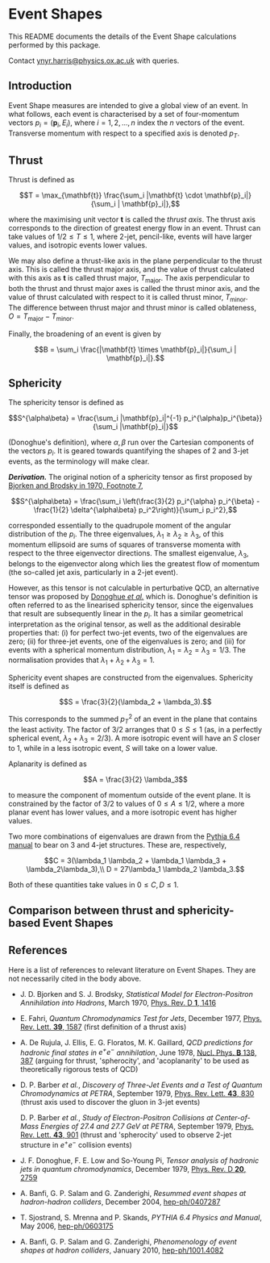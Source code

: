 
# Event Shapes

This README documents the details of the Event Shape calculations performed by this package.

Contact [ynyr.harris@physics.ox.ac.uk](mailto:ynyr.harris@physics.ox.ac.uk) with queries.


## Introduction

Event Shape measures are intended to give a global view of an event.
In what follows, each event is characterised by a set of four-momentum vectors $`p_i = (\mathbf{p}_i, E_i)`$, where $`i = 1, 2, ..., n`$ index the $`n`$ vectors of the event.
Transverse momentum with respect to a specified axis is denoted $`p_T`$.


## Thrust

Thrust is defined as
```math
T = \max_{\mathbf{t}} \frac{\sum_i |\mathbf{t} \cdot \mathbf{p}_i|}{\sum_i | \mathbf{p}_i|},
```
where the maximising unit vector $`\mathbf{t}`$ is called the *thrust axis*.
The thrust axis corresponds to the direction of greatest energy flow in an event.
Thrust can take values of $`1/2 \leq T \leq 1`$, where 2-jet, pencil-like, events will have larger values, and isotropic events lower values.

We may also define a thrust-like axis in the plane perpendicular to the thrust axis.
This is called the thrust major axis, and the value of thrust calculated with this axis as $`\mathbf{t}`$ is called thrust major, $`T_{\text{major}}`$.
The axis perpendicular to both the thrust and thrust major axes is called the thrust minor axis, and the value of thrust calculated with respect to it is called thrust minor, $`T_{\text{minor}}`$.
The difference between thrust major and thrust minor is called oblateness, $`O = T_{\text{major}} - T_{\text{minor}}`$.

Finally, the broadening of an event is given by
```math
B = \sum_i \frac{|\mathbf{t} \times \mathbf{p}_i|}{\sum_i | \mathbf{p}_i|}.
```



## Sphericity

The sphericity tensor is defined as
```math
S^{\alpha\beta} = \frac{\sum_i |\mathbf{p}_i|^{-1} p_i^{\alpha}p_i^{\beta}}{\sum_i |\mathbf{p}_i|}
```
(Donoghue's definition), where $`\alpha, \beta`$ run over the Cartesian components of the vectors $`p_i`$.
It is geared towards quantifying the shapes of 2 and 3-jet events, as the terminology will make clear.

***Derivation.***
The original notion of a sphericity tensor as first proposed by [Bjorken and Brodsky in 1970, Footnote 7][Bjorken1970],
```math
S^{\alpha\beta} = \frac{\sum_i \left(\frac{3}{2} p_i^{\alpha} p_i^{\beta} - \frac{1}{2} \delta^{\alpha\beta} p_i^2\right)}{\sum_i p_i^2},
```
corresponded essentially to the quadrupole moment of the angular distribution of the $`p_i`$.
The three eigenvalues, $`\lambda_1 \geq \lambda_2 \geq \lambda_3`$, of this momentum ellipsoid are sums of squares of transverse momenta with respect to the three eigenvector directions.
The smallest eigenvalue, $`\lambda_3`$, belongs to the eigenvector along which lies the greatest flow of momentum (the so-called jet axis, particularly in a 2-jet event).

However, as this tensor is not calculable in perturbative QCD, an alternative tensor was proposed by [Donoghue *et al.*][Donoghue1979] which is.
Donoghue's definition is often referred to as the linearised sphericity tensor, since the eigenvalues that result are subsequently linear in the $`p_i`$.
It has a similar geometrical interpretation as the original tensor, as well as the additional desirable properties that: (i) for perfect two-jet events, two of the eigenvalues are zero; (ii) for three-jet events, one of the eigenvalues is zero; and (iii) for events with a spherical momentum distribution, $`\lambda_1 = \lambda_2 = \lambda_3 = 1/3`$.
The normalisation provides that $`\lambda_1 + \lambda_2 + \lambda_3 = 1`$.

Sphericity event shapes are constructed from the eigenvalues.
Sphericity itself is defined as
```math
S = \frac{3}{2}(\lambda_2 + \lambda_3).
```
This corresponds to the summed $`p_T^2`$ of an event in the plane that contains the least activity.
The factor of 3/2 arranges that $`0 \leq S \leq 1`$ (as, in a perfectly spherical event, $`\lambda_2 + \lambda_3 = 2/3`$).
A more isotropic event will have an $`S`$ closer to 1, while in a less isotropic event, $`S`$ will take on a lower value.

Aplanarity is defined as
```math
A = \frac{3}{2} \lambda_3
```
to measure the component of momentum outside of the event plane.
It is constrained by the factor of 3/2 to values of $`0 \leq A \leq 1/2`$, where a more planar event has lower values, and a more isotropic event has higher values.

Two more combinations of eigenvalues are drawn from the [Pythia 6.4 manual][Sjostrand2006] to bear on 3 and 4-jet structures.
These are, respectively,
```math
C = 3(\lambda_1 \lambda_2 + \lambda_1 \lambda_3 + \lambda_2\lambda_3),\\
D = 27\lambda_1 \lambda_2 \lambda_3.
```
Both of these quantities take values in $`0 \leq C, D \leq 1`$.


## Comparison between thrust and sphericity-based Event Shapes


## References

Here is a list of references to relevant literature on Event Shapes.
They are not necessarily cited in the body above.
- J. D. Bjorken and S. J. Brodsky, *Statistical Model for Electron-Positron Annihilation into Hadrons*, March 1970, [Phys. Rev. D **1**, 1416][Bjorken1970]
- E. Fahri, *Quantum Chromodynamics Test for Jets*, December 1977, [Phys. Rev. Lett. **39**, 1587][Fahri1977] (first definition of a thrust axis)
- A. De Rujula, J. Ellis, E. G. Floratos, M. K. Gaillard, *QCD predictions for hadronic final states in $`e^{+}e^{-}`$ annihilation*, June 1978, [Nucl. Phys. **B** 138, 387][Rujula1978] (arguing for thrust, 'spherocity', and 'acoplanarity' to be used as theoretically rigorous tests of QCD)
- D. P. Barber *et al.*,  *Discovery of Three-Jet Events and a Test of Quantum Chromodynamics at PETRA*, September 1979, [Phys. Rev. Lett. **43**, 830][PETRA1979-1] (thrust axis used to discover the gluon in 3-jet events)

    D. P. Barber *et al.*, *Study of Electron-Positron Collisions at Center-of-Mass Energies of 27.4 and 27.7 GeV at PETRA*, September 1979, [Phys. Rev. Lett. **43**, 901][PETRA1979-2] (thrust and 'spherocity' used to observe 2-jet structure in $`e^{+}e^{-}`$ collision events)

- J. F. Donoghue, F. E. Low and So-Young Pi, *Tensor analysis of hadronic jets in quantum chromodynamics*, December 1979, [Phys. Rev. D **20**, 2759][Donoghue1979]
- A. Banfi, G. P. Salam and G. Zanderighi, *Resummed event shapes at hadron-hadron colliders*, December 2004, [hep-ph/0407287][Banfi2004]
- T. Sjostrand, S. Mrenna and P. Skands, *PYTHIA 6.4 Physics and Manual*, May 2006, [hep-ph/0603175][Sjostrand2006]
- A. Banfi, G. P. Salam and G. Zanderighi, *Phenomenology of event shapes at hadron colliders*, January 2010, [hep-ph/1001.4082][Banfi2010]


[Bjorken1970]: <https://journals.aps.org/prd/abstract/10.1103/PhysRevD.1.1416/>
[Hanson1975]: <https://journals.aps.org/prl/abstract/10.1103/PhysRevLett.35.1609/>
[Fahri1977]: <https://journals.aps.org/prl/abstract/10.1103/PhysRevLett.39.1587/>
[Rujula1978]: <https://doi.org/10.1016/0550-3213(78)90388-7/>
[PETRA1979-1]: <https://journals.aps.org/prl/abstract/10.1103/PhysRevLett.43.830/>
[PETRA1979-2]: <https://journals.aps.org/prl/abstract/10.1103/PhysRevLett.43.901/>
[Donoghue1979]: <https://journals.aps.org/prd/abstract/10.1103/PhysRevD.20.2759/>
[Banfi2004]: <https://arxiv.org/abs/hep-ph/0407287/>
[Sjostrand2006]: <https://arxiv.org/abs/hep-ph/0603175/>
[Banfi2010]: <https://arxiv.org/abs/1001.4082/>